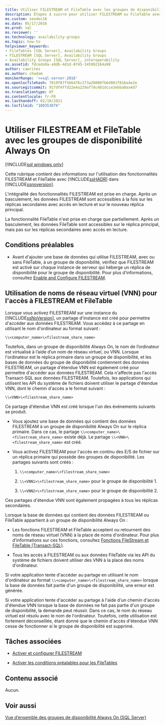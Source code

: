 ```yaml
---
title: Utiliser FILESTREAM et FileTable avec les groupes de disponibilité
description: Étapes à suivre pour utiliser FILESTREAM ou FileTable avec des bases de données membres d’un groupe de disponibilité Always On.
ms.custom: seodec18
ms.date: 05/17/2016
ms.prod: sql
ms.reviewer: ''
ms.technology: availability-groups
ms.topic: how-to
helpviewer_keywords:
- FileTables [SQL Server], Availability Groups
- FILESTREAM [SQL Server], Availability Groups
- Availability Groups [SQL Server], interoperability
ms.assetid: fdceda9a-a9db-4d1d-8745-345992164a98
author: cawrites
ms.author: chadam
monikerRange: '>=sql-server-2016'
ms.openlocfilehash: 7019f87f5b6476c273a20008fb6d081f816a4e2e
ms.sourcegitcommit: 917df4ffd22e4a229af7dc481dcce3ebba0aa4d7
ms.translationtype: HT
ms.contentlocale: fr-FR
ms.lasthandoff: 02/10/2021
ms.locfileid: "100353876"
---
```

# <a name="use-filestream-and-filetable-with-always-on-availability-groups"></a>Utiliser FILESTREAM et FileTable avec les groupes de disponibilité Always On

[!INCLUDE[sql windows only](../../../includes/applies-to-version/sql-windows-only.md)]

  Cette rubrique contient des informations sur l'utilisation des fonctionnalités FILESTREAM et FileTable avec [!INCLUDE[ssHADR](../../../includes/sshadr-md.md)] dans [!INCLUDE[ssnoversion](../../../includes/ssnoversion-md.md)].  
  
 L'intégralité des fonctionnalités FILESTREAM est prise en charge. Après un basculement, les données FILESTREAM sont accessibles à la fois sur les réplicas secondaires avec accès en lecture et sur le nouveau réplica principal.  
  
 La fonctionnalité FileTable n'est prise en charge que partiellement. Après un basculement, les données FileTable sont accessibles sur le réplica principal, mais pas sur les réplicas secondaires avec accès en lecture.  
  
##  <a name="prerequisites"></a><a name="Prerequisites"></a> Conditions préalables  
  
-   Avant d'ajouter une base de données qui utilise FILESTREAM, avec ou sans FileTable, à un groupe de disponibilité, vérifiez que FILESTREAM est activé sur chaque instance de serveur qui héberge un réplica de disponibilité pour le groupe de disponibilité. Pour plus d’informations, consultez [Enable and Configure FILESTREAM](../../../relational-databases/blob/enable-and-configure-filestream.md).  
  
##  <a name="using-virtual-network-names-vnns-for-filestream-and-filetable-access"></a><a name="vnn"></a> Utilisation de noms de réseau virtuel (VNN) pour l'accès à FILESTREAM et FileTable  
 Lorsque vous activez FILESTREAM sur une instance du [!INCLUDE[ssNoVersion](../../../includes/ssnoversion-md.md)], un partage d'instance est créé pour permettre d'accéder aux données FILESTREAM. Vous accédez à ce partage en utilisant le nom d'ordinateur au format suivant :  
  
 `\\<computer_name>\<filestream_share_name>`  
  
 Toutefois, dans un groupe de disponibilité Always On, le nom de l’ordinateur est virtualisé à l’aide d’un nom de réseau virtuel, ou VNN. Lorsque l'ordinateur est le réplica primaire dans un groupe de disponibilité, et les bases de données du groupe de disponibilité contiennent des données FILESTREAM, un partage d'étendue VNN est également créé pour permettre d'accéder aux données FILESTREAM. Cela n'affecte pas l'accès Transact-SQL aux données FILESTREAM. Toutefois, les applications qui utilisent les API du système de fichiers doivent utiliser le partage d'étendue VNN, dont le chemin d'accès a le format suivant :  
  
 `\\<VNN>\<filestream_share_name>`  
  
 Ce partage d'étendue VNN est créé lorsque l'un des événements suivants se produit.  
  
-   Vous ajoutez une base de données qui contient des données FILESTREAM à un groupe de disponibilité Always On sur le réplica primaire. Dans ce cas, le partage `\\<computer_name>\<filestream_share_name>` existe déjà. Le partage `\\<VNN>\<filestream_share_name>` est créé.  
  
-   Vous activez FILESTREAM pour l'accès en continu des E/S de fichier sur un réplica primaire qui possède des groupes de disponibilité. Les partages suivants sont créés :  
  
    1.  `\\<computer_name>\<filestream_share_name>`  
  
    2.  `\\<VNN1>\<filestream_share_name>` pour le groupe de disponibilité 1.  
  
    3.  `\\<VNN2>\<filestream_share_name>` pour le groupe de disponibilité 2.  
  
 Ces partages d'étendue VNN sont également propagées à tous les réplicas secondaires.  
  
 Lorsque la base de données qui contient des données FILESTREAM ou FileTable appartient à un groupe de disponibilité Always On :  
  
-   Les fonctions FILESTREAM et FileTable acceptent ou retournent des noms de réseau virtuel (VNN) à la place de noms d'ordinateur. Pour plus d’informations sur ces fonctions, consultez [Fonctions FileStream et FileTable &#40;Transact-SQL&#41;](../../../relational-databases/system-functions/filestream-and-filetable-functions-transact-sql.md).  
  
-   Tous les accès à FILESTREAM ou aux données FileTable via les API du système de fichiers doivent utiliser des VNN à la place des noms d'ordinateur.  
  
 Si votre application tente d'accéder au partage en utilisant le nom d'ordinateur au format `\\<computer_name>\<filestream_share_name>` lorsque la base de données fait partie d'un groupe de disponibilité, une erreur est générée.  
  
 Si votre application tente d'accéder au partage à l'aide d'un chemin d'accès d'étendue VNN lorsque la base de données ne fait pas partie d'un groupe de disponibilité, la demande peut réussir. Dans ce cas, le nom du réseau virtuel est résolu avec le nom de l'ordinateur. Toutefois, cette utilisation est fortement déconseillée, étant donné que le chemin d'accès d'étendue VNN cesse de fonctionner si le groupe de disponibilité est supprimé.  
  
##  <a name="related-tasks"></a><a name="RelatedTasks"></a> Tâches associées  
  
-   [Activer et configurer FILESTREAM](../../../relational-databases/blob/enable-and-configure-filestream.md)  
  
-   [Activer les conditions préalables pour les FileTables](../../../relational-databases/blob/enable-the-prerequisites-for-filetable.md)  
  
##  <a name="related-content"></a><a name="RelatedContent"></a> Contenu associé  
 Aucun.  
  
## <a name="see-also"></a>Voir aussi  
 [Vue d’ensemble des groupes de disponibilité Always On (SQL Server)](../../../database-engine/availability-groups/windows/overview-of-always-on-availability-groups-sql-server.md)  
  
  
